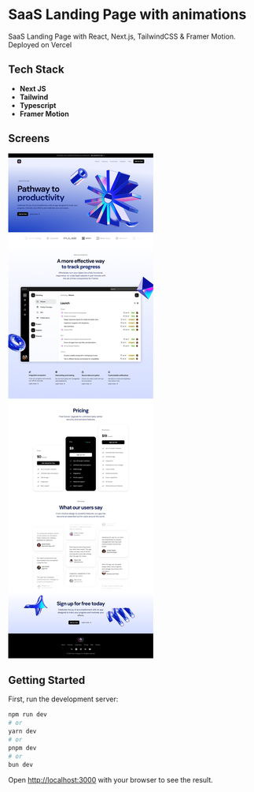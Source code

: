 # SaaS Landing Page with animations

SaaS Landing Page with React, Next.js, TailwindCSS & Framer Motion. Deployed on Vercel

## Tech Stack

- **Next JS**
- **Tailwind**
- **Typescript**
- **Framer Motion**

## Screens

![Landing page](https://raw.githubusercontent.com/OksanaKorobanova/landing-nextjs/refs/heads/main/public/sass-landing.png)

## Getting Started

First, run the development server:

```bash
npm run dev
# or
yarn dev
# or
pnpm dev
# or
bun dev
```

Open [http://localhost:3000](http://localhost:3000) with your browser to see the result.
